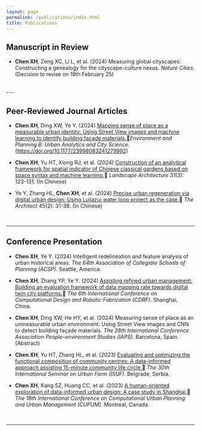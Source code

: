 ```yaml
---
layout: page
permalink: /publications/index.html
title: Publications
---
```


## Manuscript in Review

- **Chen XH**, Zeng XC, Li L, et al. (2024) Measuring global cityscapes: Constructing a genealogy for the cityscape-culture nexus. *Nature Cities*. (Decision to revise on 19th February 25)<br>
  
<br>
---

## Peer-Reviewed Journal Articles

- **Chen XH**, Ding XW, Ye Y. (2024) [Mapping sense of place as a measurable urban identity: Using Street View images and machine learning to identify building façade materials.](https://XinghanChen1999.github.io/file/chen-et-al-2024.pdf)🔗*Environment and Planning B: Urban Analytics and City Science*. (https://doi.org/10.1177/23998083241279992) <br>

- **Chen XH**, Yu HT, Xiong RJ, et al. (2024) [Construction of an analytical framework for spatial indicator of Chinese classical gardens based on space syntax and machine learning.](https://XinghanChen1999.github.io/file/JA-Landscape-Architecture.pdf)🔗 *Landscape Architecture* 31(3): 123-131. (In Chinese) <br>

- Ye Y, Zhang HL, **Chen XH**, et al. (2024) [Precise urban regeneration via digital urban design: Using Lujiazui water loop project as the case.](https://XinghanChen1999.github.io/file/JA-The-Architect.pdf)🔗 *The Architect* 45(2): 31-38. (In Chinese) 

  <br>

---

## Conference Presentation

- **Chen XH**, Ye Y. (2024) Intelligent redelineation and feature analysis of urban historical areas. *The 64th Association of Collegiate Schools of Planning (ACSP)*. Seattle, America.

- **Chen XH**, Zhang YP, Ye Y. (2024) [Assisting refined urban management: Building an evaluation framework of data mapping rate towards digital twin city platforms.](https://XinghanChen1999.github.io/file/CDRF_1229.pdf)🔗 *The 6th International Conference on Computational Design and Robotic Fabrication (CDRF)*. Shanghai, China.

- **Chen XH**, Ding XW, He HY, et al. (2024) Measuring sense of place as an unmeasurable urban environment: Using Street View images and CNN to detect building façade materials. *The 28th International Conference Association People-environment Studies (IAPS)*. Barcelona, Spain. (Abstract)

- **Chen XH**, Yu HT, Zhang HL, et al. (2023) [Evaluating and optimizing the functional composition of community centres: A data-informed approach assisting 15-minute community life circle.](https://XinghanChen1999.github.io/file/ISUF.pdf)🔗 *The 30th International Seminar on Urban Form (ISUF)*. Belgrade, Serbia.

- **Chen XH**, Kang SZ, Huang CC, et al. (2023) [A human-oriented exploration of data-informed urban design: A case study in Shanghai.](https://XinghanChen1999.github.io/file/CUPUM_2023.pdf)🔗 *The 18th International Conference on Computational Urban Planning and Urban Management (CUPUM)*. Montreal, Canada.

  <br>


---

